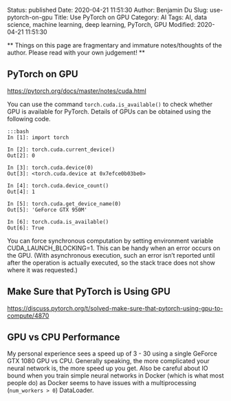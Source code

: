 Status: published
Date: 2020-04-21 11:51:30
Author: Benjamin Du
Slug: use-pytorch-on-gpu
Title: Use PyTorch on GPU
Category: AI
Tags: AI, data science, machine learning, deep learning, PyTorch, GPU
Modified: 2020-04-21 11:51:30

**
Things on this page are fragmentary and immature notes/thoughts of the author.
Please read with your own judgement!
**


## PyTorch on GPU

https://pytorch.org/docs/master/notes/cuda.html

You can use the command `torch.cuda.is_available()`
to check whether GPU is available for PyTorch.
Details of GPUs can be obtained using the following code.


    :::bash
    In [1]: import torch

    In [2]: torch.cuda.current_device()
    Out[2]: 0

    In [3]: torch.cuda.device(0)
    Out[3]: <torch.cuda.device at 0x7efce0b03be0>

    In [4]: torch.cuda.device_count()
    Out[4]: 1

    In [5]: torch.cuda.get_device_name(0)
    Out[5]: 'GeForce GTX 950M'

    In [6]: torch.cuda.is_available()
    Out[6]: True

You can force synchronous computation by setting environment variable CUDA_LAUNCH_BLOCKING=1. 
This can be handy when an error occurs on the GPU. 
(With asynchronous execution, such an error isn’t reported until after the operation is actually executed, 
so the stack trace does not show where it was requested.)

## Make Sure that PyTorch is Using GPU

https://discuss.pytorch.org/t/solved-make-sure-that-pytorch-using-gpu-to-compute/4870

## GPU vs CPU Performance 

My personal experience sees a speed up of 3 - 30 using a single GeForce GTX 1080 GPU vs CPU. 
Generally speaking,
the more complicated your neural network is, 
the more speed up you get. 
Also be careful about IO bound when you train simple neural networks in Docker (which is what most people do)
as Docker seems to have issues with a multiprocessing (`num_workers > 0`) DataLoader. 